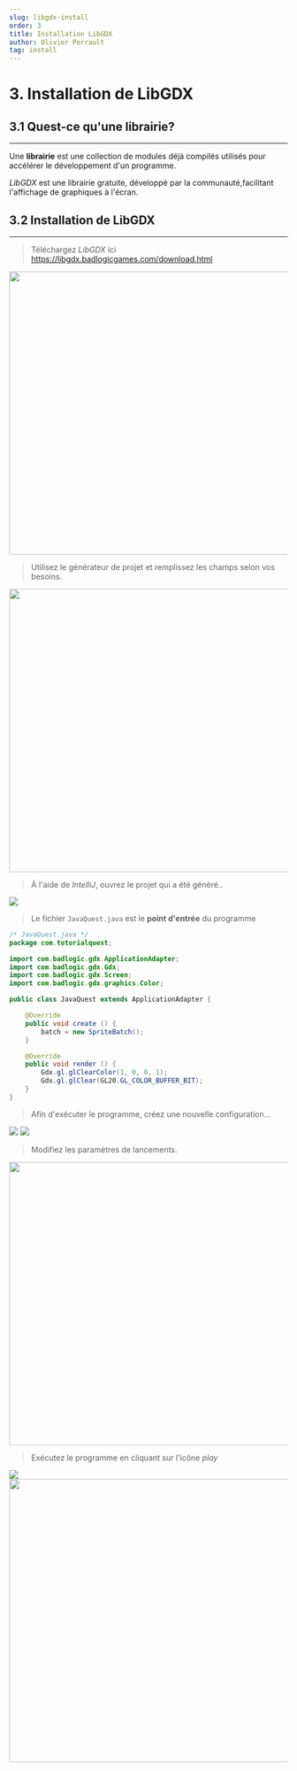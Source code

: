 ```yaml
---
slug: libgdx-install
order: 3
title: Installation LibGDX
author: Olivier Perrault
tag: install
---
```


# 3. Installation de LibGDX

## 3.1 Quest-ce qu'une librairie?
---

Une **librairie** est une collection de modules déjà compilés utilisés pour accélérer le développement d'un programme.

*LibGDX* est une librairie gratuite, développé par la communauté,facilitant l'affichage de graphiques à l'écran.

## 3.2 Installation de LibGDX
---
> Téléchargez *LibGDX* ici https://libgdx.badlogicgames.com/download.html

<img width="512" class="center" src="../../assets/install/libgdx-install.png"/>

> Utilisez le générateur de projet et remplissez les champs selon vos besoins. 

<img width="512" class="center" src="../../assets/install/libgdx-projectsetup.png"/>

> À l'aide de *IntelliJ*, ouvrez le projet qui a été généré..

<img class="center" src="../../assets/install/intellij-open.png"/>

> Le fichier `JavaQuest.java` est le **point d'entrée** du programme

```java
/* JavaQuest.java */
package com.tutorialquest;

import com.badlogic.gdx.ApplicationAdapter;
import com.badlogic.gdx.Gdx;
import com.badlogic.gdx.Screen;
import com.badlogic.gdx.graphics.Color;

public class JavaQuest extends ApplicationAdapter {

    @Override
    public void create () {
        batch = new SpriteBatch();
    }

    @Override
    public void render () {
        Gdx.gl.glClearColor(1, 0, 0, 1);
        Gdx.gl.glClear(GL20.GL_COLOR_BUFFER_BIT);
    }
}
```

> Afin d'exécuter le programme, créez une nouvelle configuration...

<img class="center" src="../../assets/install/tutorialquest-better-add-launchsetting.png"/>

<img class="center" src="../../assets/install/tutorialquest-better-launchsettings-1.png"/>

> Modifiez les paramètres de lancements.

<img width="512" class="center" src="../../assets/install/tutorialquest-better-launchsettings-2.png"/>


> Exécutez le programme en cliquant sur l'icône *play*

<img class="center" src="../../assets/install/tutorialquest-better-start.png"/>

<img width="512" class="center" src="../../assets/install/tutorialquest-demo1.png"/>





